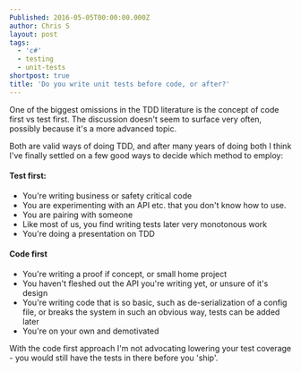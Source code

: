 ```yaml
---
Published: 2016-05-05T00:00:00.000Z
author: Chris S
layout: post
tags:
  - 'c#'
  - testing
  - unit-tests
shortpost: true
title: 'Do you write unit tests before code, or after?'
---
```

One of the biggest omissions in the TDD literature is the concept of code first vs test first. The discussion doesn't seem to surface very often, possibly because it's a more advanced topic.

Both are valid ways of doing TDD, and after many years of doing both I think I've finally settled on a few good ways to decide which method to employ:

#### Test first:

* You're writing business or safety critical code
* You are experimenting with an API etc. that you don't know how to use.
* You are pairing with someone
* Like most of us, you find writing tests later very monotonous work
* You're doing a presentation on TDD


#### Code first

* You're writing a proof if concept, or small home project
* You haven't fleshed out the API you're writing yet, or unsure of it's design
* You're writing code that is so basic, such as de-serialization of a config file, or breaks the system in such an obvious way, tests can be added later
* You're on your own and demotivated


With the code first approach I'm not advocating lowering your test coverage - you would still have the tests in there before you 'ship'.
